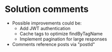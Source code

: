 # Solution comments

- Possible improvements could be:
  - Add JWT authentication
  - Cache tags to optimize findByTagName
  - Implement pagination for large responses 
- Comments reference posts via "postId"